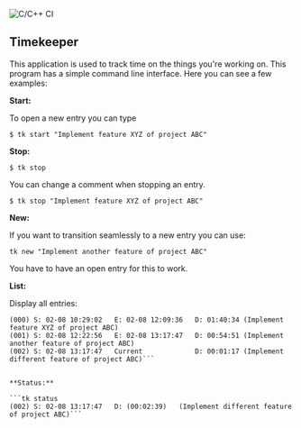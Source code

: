 ![C/C++ CI](https://github.com/patrickgue/timekeeper/workflows/C/C++%20CI/badge.svg)

Timekeeper
----------

This application is used to track time on the things you're working on. This program has a simple command line interface. Here you can see a few examples:


**Start:**

To open a new entry you can type

`$ tk start "Implement feature XYZ of project ABC"`

**Stop:**

`$ tk stop`

You can change a comment when stopping an entry. 

`$ tk stop "Implement feature XYZ of project ABC"`


**New:**

If you want to transition seamlessly to a new entry you can use:

`tk new "Implement another feature of project ABC"`

You have to have an open entry for this to work.

**List:**

Display all entries:

```$ tk list 
(000) S: 02-08 10:29:02   E: 02-08 12:09:36   D: 01:40:34 (Implement feature XYZ of project ABC)
(001) S: 02-08 12:22:56   E: 02-08 13:17:47   D: 00:54:51 (Implement another feature of project ABC)
(002) S: 02-08 13:17:47   Current             D: 00:01:17 (Implement different feature of project ABC)```


**Status:**

```tk status
(002) S: 02-08 13:17:47   D: (00:02:39)   (Implement different feature of project ABC)```


